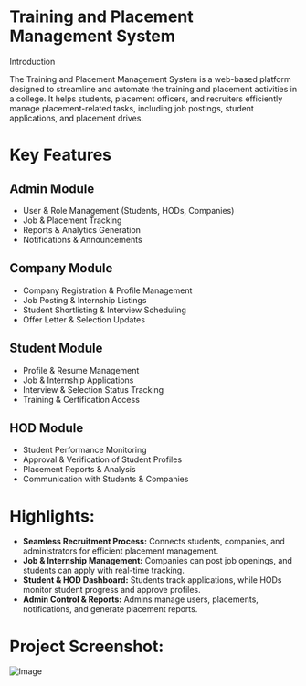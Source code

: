<h1>Training and Placement Management System</h1>

Introduction

The Training and Placement Management System is a web-based platform designed to streamline and automate the training and placement activities in a college. It helps students, placement officers, and recruiters efficiently manage placement-related tasks, including job postings, student applications, and placement drives.

<h1>Key Features</h1>

<h2> Admin Module</h2>
<ul>
<li> User & Role Management (Students, HODs, Companies)</li>
<li> Job & Placement Tracking</li>
<li> Reports & Analytics Generation</li>
<li>Notifications & Announcements</li>
</ul>

<h2>Company Module</h2>

<ul>
<li>Company Registration & Profile Management</li>
<li>Job Posting & Internship Listings</li>
<li>Student Shortlisting & Interview Scheduling</li>
<li>Offer Letter & Selection Updates</li>
</ul>

<h2>Student Module</h2>

<ul>
<li> Profile & Resume Management</li>
<li>Job & Internship Applications</li>
<li> Interview & Selection Status Tracking</li>
<li>Training & Certification Access</li>
</ul>

<h2>HOD Module</h2>

<ul>
<li>Student Performance Monitoring</li>
<li>Approval & Verification of Student Profiles</li>
<li> Placement Reports & Analysis</li>
<li> Communication with Students & Companies</li>
</ul>

<h1>Highlights:</h1>

<ul>
    <li><strong>Seamless Recruitment Process:</strong> Connects students, companies, and administrators for efficient placement management.</li>
    <li><strong>Job & Internship Management:</strong> Companies can post job openings, and students can apply with real-time tracking.</li>
    <li><strong>Student & HOD Dashboard:</strong> Students track applications, while HODs monitor student progress and approve profiles.</li>
    <li><strong>Admin Control & Reports:</strong> Admins manage users, placements, notifications, and generate placement reports.</li>
</ul>


<h1>Project Screenshot:</h1>

![Image](https://github.com/user-attachments/assets/0b1bb66e-a021-4bca-ac8d-5a4f456e7b6e)
